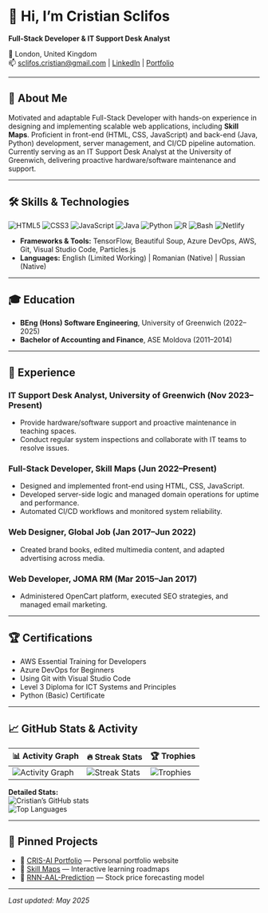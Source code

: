 # 👋 Hi, I’m Cristian Sclifos

**Full-Stack Developer & IT Support Desk Analyst**

📍 London, United Kingdom  
📫 sclifos.cristian@gmail.com | [LinkedIn](https://www.linkedin.com/in/cristian-sclifos-01525b162) | [Portfolio](https://cris-ai.com)

---

## 🔎 About Me

Motivated and adaptable Full-Stack Developer with hands-on experience in designing and implementing scalable web applications, including **Skill Maps**. Proficient in front-end (HTML, CSS, JavaScript) and back-end (Java, Python) development, server management, and CI/CD pipeline automation. Currently serving as an IT Support Desk Analyst at the University of Greenwich, delivering proactive hardware/software maintenance and support.

---

## 🛠️ Skills & Technologies

![HTML5](https://img.shields.io/badge/-HTML5-E34F26?logo=html5) ![CSS3](https://img.shields.io/badge/-CSS3-1572B6?logo=css3) ![JavaScript](https://img.shields.io/badge/-JavaScript-F7DF1E?logo=javascript) ![Java](https://img.shields.io/badge/-Java-007396?logo=java) ![Python](https://img.shields.io/badge/-Python-3776AB?logo=python) ![R](https://img.shields.io/badge/-R-276DC3?logo=r) ![Bash](https://img.shields.io/badge/-Bash-4EAA25?logo=gnu-bash) ![Netlify](https://img.shields.io/badge/-Netlify-00C7B7?logo=netlify)

- **Frameworks & Tools:** TensorFlow, Beautiful Soup, Azure DevOps, AWS, Git, Visual Studio Code, Particles.js
- **Languages:** English (Limited Working) | Romanian (Native) | Russian (Native)

---

## 🎓 Education

- **BEng (Hons) Software Engineering**, University of Greenwich (2022–2025)
- **Bachelor of Accounting and Finance**, ASE Moldova (2011–2014)

---

## 💼 Experience

### IT Support Desk Analyst, University of Greenwich (Nov 2023–Present)
- Provide hardware/software support and proactive maintenance in teaching spaces.
- Conduct regular system inspections and collaborate with IT teams to resolve issues.

### Full-Stack Developer, Skill Maps (Jun 2022–Present)
- Designed and implemented front-end using HTML, CSS, JavaScript.
- Developed server-side logic and managed domain operations for uptime and performance.
- Automated CI/CD workflows and monitored system reliability.

### Web Designer, Global Job (Jan 2017–Jun 2022)
- Created brand books, edited multimedia content, and adapted advertising across media.

### Web Developer, JOMA RM (Mar 2015–Jan 2017)
- Administered OpenCart platform, executed SEO strategies, and managed email marketing.

---

## 🏆 Certifications

- AWS Essential Training for Developers  
- Azure DevOps for Beginners  
- Using Git with Visual Studio Code  
- Level 3 Diploma for ICT Systems and Principles  
- Python (Basic) Certificate

---

## 📈 GitHub Stats & Activity

| **📊 Activity Graph** | **🔥 Streak Stats** | **🏆 Trophies** |
| --------------------- | ------------------ | -------------- |
| ![Activity Graph](https://activity-graph.herokuapp.com/graph?username=CSwebD&theme=react-dark&hide_border=true) | ![Streak Stats](https://github-readme-streak-stats.herokuapp.com/?user=CSwebD&theme=dark&hide_border=true) | ![Trophies](https://github-profile-trophy.vercel.app/?username=CSwebD&theme=dark&row=1&column=3&margin-w=10) |

**Detailed Stats:**  
![Cristian’s GitHub stats](https://github-readme-stats.vercel.app/api?username=CSwebD&show_icons=true&theme=dark&include_all_commits=true&count_private=true)  
![Top Languages](https://github-readme-stats.vercel.app/api/top-langs/?username=CSwebD&layout=compact&theme=dark)

---

## 📌 Pinned Projects

- 🔗 [CRIS-AI Portfolio](https://cris-ai.com) — Personal portfolio website
- 🔗 [Skill Maps](https://skill-maps.com) — Interactive learning roadmaps
- 🔗 [RNN-AAL-Prediction](https://github.com/CSwebD/RNN-AAL-Prediction) — Stock price forecasting model

---

*Last updated: May 2025*
